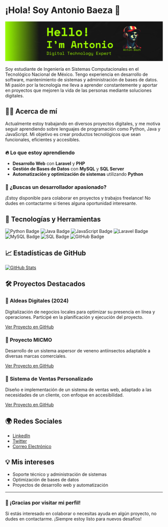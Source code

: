 # ¡Hola! Soy Antonio Baeza 👋

![Banner](https://github.com/Anton-Bazh/Anton-Bazh/blob/a2a494ee4641e05c60f5c9612a3f554a8af5f285/banner.png?raw=true)

Soy estudiante de Ingeniería en Sistemas Computacionales en el Tecnológico Nacional de México. Tengo experiencia en desarrollo de software, mantenimiento de sistemas y administración de bases de datos. Mi pasión por la tecnología me lleva a aprender constantemente y aportar en proyectos que mejoren la vida de las personas mediante soluciones digitales.

## 🧑‍💻 Acerca de mí

Actualmente estoy trabajando en diversos proyectos digitales, y me motiva seguir aprendiendo sobre lenguajes de programación como Python, Java y JavaScript. Mi objetivo es crear productos tecnológicos que sean funcionales, eficientes y accesibles.

### 🔥 Lo que estoy aprendiendo
- **Desarrollo Web** con **Laravel** y **PHP**
- **Gestión de Bases de Datos** con **MySQL** y **SQL Server**
- **Automatización y optimización de sistemas** utilizando **Python**

### 🎯 ¿Buscas un desarrollador apasionado?
¡Estoy disponible para colaborar en proyectos y trabajos freelance! No dudes en contactarme si tienes alguna oportunidad interesante. 

## 🚀 Tecnologías y Herramientas

![Python Badge](https://img.shields.io/badge/-Python-3776AB?style=flat-square&logo=python&logoColor=white)
![Java Badge](https://img.shields.io/badge/-Java-007396?style=flat-square&logo=java&logoColor=white)
![JavaScript Badge](https://img.shields.io/badge/-JavaScript-F7DF1E?style=flat-square&logo=javascript&logoColor=black)
![Laravel Badge](https://img.shields.io/badge/-Laravel-EF4135?style=flat-square&logo=laravel&logoColor=white)
![MySQL Badge](https://img.shields.io/badge/-MySQL-4479A1?style=flat-square&logo=mysql&logoColor=white)
![SQL Badge](https://img.shields.io/badge/-SQL-003B57?style=flat-square&logo=sql&logoColor=white)
![GitHub Badge](https://img.shields.io/badge/-GitHub-181717?style=flat-square&logo=github&logoColor=white)

## 📈 Estadísticas de GitHub

[![GitHub Stats](https://github-readme-stats.vercel.app/api?username=Anton-Bazh&show_icons=true&hide_title=true&count_private=true&hide=prs)](https://github.com/Anton-Bazh)

## 🛠️ Proyectos Destacados

### 🚀 **Aldeas Digitales (2024)**
Digitalización de negocios locales para optimizar su presencia en línea y operaciones. Participé en la planificación y ejecución del proyecto.

[Ver Proyecto en GitHub](#)

### 🌱 **Proyecto MICMO**
Desarrollo de un sistema aspersor de veneno antiinsectos adaptable a diversas marcas comerciales.

[Ver Proyecto en GitHub](#)

### 💼 **Sistema de Ventas Personalizado**
Diseño e implementación de un sistema de ventas web, adaptado a las necesidades de un cliente, con enfoque en accesibilidad.

[Ver Proyecto en GitHub](#)

## 🌍 Redes Sociales

- [LinkedIn](https://www.linkedin.com/in/luisantonio)
- [Twitter](https://twitter.com/luisantonio)
- [Correo Electrónico](mailto:baezaantoniocontac@gmail.com)

## 💡 Mis intereses

- Soporte técnico y administración de sistemas
- Optimización de bases de datos
- Proyectos de desarrollo web y automatización

---

### 🎉 ¡Gracias por visitar mi perfil!

Si estás interesado en colaborar o necesitas ayuda en algún proyecto, no dudes en contactarme. ¡Siempre estoy listo para nuevos desafíos!
